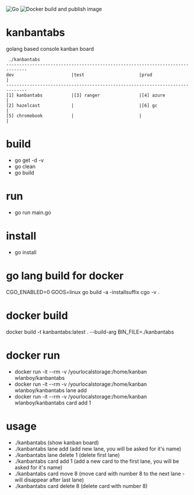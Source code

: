 ![Go](https://github.com/wlanboy/kanbantabs/workflows/Go/badge.svg?branch=master) ![Docker build and publish image](https://github.com/wlanboy/kanbantabs/workflows/Docker%20build%20and%20publish%20image/badge.svg)

# kanbantabs
golang based console kanban board
```
 ./kanbantabs 
------------------------------------------------------------------------------
dev                      |test                     |prod                     |
------------------------------------------------------------------------------
[1] kanbantabs           |[3] ranger               |[4] azure                |
[2] hazelcast            |                         |[6] gc                   |
[5] chromebook           |                         |                         |
```

# build
* go get -d -v
* go clean
* go build

# run
* go run main.go

# install
* go install

# go lang build for docker
CGO_ENABLED=0 GOOS=linux go build -a -installsuffix cgo -v .

# docker build
docker build -t kanbantabs:latest . --build-arg BIN_FILE=./kanbantabs

# docker run
- docker run -it --rm -v /yourlocalstorage:/home/kanban wlanboy/kanbantabs
- docker run -it --rm -v /yourlocalstorage:/home/kanban wlanboy/kanbantabs lane add
- docker run -it --rm -v /yourlocalstorage:/home/kanban wlanboy/kanbantabs card add 1

# usage
* ./kanbantabs (show kanban board)
* ./kanbantabs lane add (add new lane, you will be asked for it's name)
* ./kanbantabs lane delete 1 (delete first lane)
* ./kanbantabs card add 1 (add a new card to the first lane, you will be asked for it's name)
* ./kanbantabs card move 8 (move card with number 8 to the next lane - will disappear after last lane) 
* ./kanbantabs card delete 8 (delete card with number 8) 
